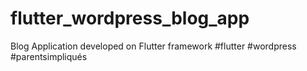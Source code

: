 # flutter_wordpress_blog_app
Blog Application developed on Flutter framework #flutter #wordpress #parentsimpliqués
